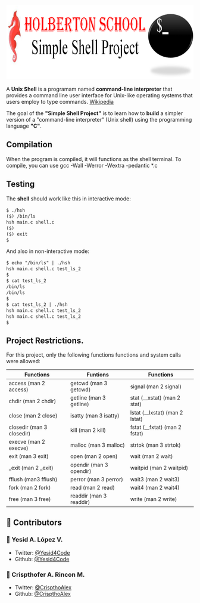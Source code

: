 <img src="Simple_Shell_Project.png" width="100%" height="200">

A **Unix Shell** is a programam named **command-line interpreter** that provides a command line user interface for Unix-like operating systems that users employ to type commands. <a href="https://en.wikipedia.org/wiki/Unix_shell">Wikipedia</a>


The goal of the **"Simple Shell Project"** is to learn how to **build** a simpler version of a "command-line interpreter" (Unix shell) using the programming language **"C"**.

## Compilation
When the program is compiled, it will functions as the shell terminal. To compile, you can use gcc -Wall -Werror -Wextra -pedantic *.c

## Testing
The **shell** should work like this in interactive mode:
```
$ ./hsh
($) /bin/ls
hsh main.c shell.c
($)
($) exit
$
```
And also in non-interactive mode:
```
$ echo "/bin/ls" | ./hsh
hsh main.c shell.c test_ls_2
$
$ cat test_ls_2
/bin/ls
/bin/ls
$
$ cat test_ls_2 | ./hsh
hsh main.c shell.c test_ls_2
hsh main.c shell.c test_ls_2
$
```

## Project Restrictions.
For this project, only the following functions functions and system calls were allowed:

|Functions|Funtions|Functions|
|---------|--------|----------|
|access (man 2 access)|getcwd (man 3 getcwd)|signal (man 2 signal)|
|chdir (man 2 chdir) |getline (man 3 getline)|stat (__xstat) (man 2 stat)|
|close (man 2 close)|isatty (man 3 isatty)|lstat (__lxstat) (man 2 lstat)|
|closedir (man 3 closedir)|kill (man 2 kill)|fstat (__fxtat) (man 2 fstat)|
|execve (man 2 execve)|malloc (man 3 malloc)|strtok (man 3 strtok)|
|exit (man 3 exit)|open (man 2 open)|wait (man 2 wait)|
|_exit (man 2 _exit)|opendir (man 3 opendir)|waitpid (man 2 waitpid)|
|fflush (man3 fflush)|perror (man 3 perror)|wait3 (man 2 wait3)|
|fork (man 2 fork)|read (man 2 read)|wait4 (man 2 wait4)|
|free (man 3 free)|readdir (man 3 readdir)|write (man 2 write)|

## :busts_in_silhouette: Contributors

### :bust_in_silhouette: Yesid A. López V.
* Twitter: <a href="https://twitter.com/Yesid4Code">@Yesid4Code</a>
* Github:  [@Yesid4Code](https://github.com/Yesid4Code)

### :bust_in_silhouette: Crispthofer A. Rincon M.
* Twitter: [@CrispthoAlex](https://twitter.com/CrispthoAlex)
* Github:  <a href="https://github.com/CrispthoAlex">@CrispthoAlex</a>